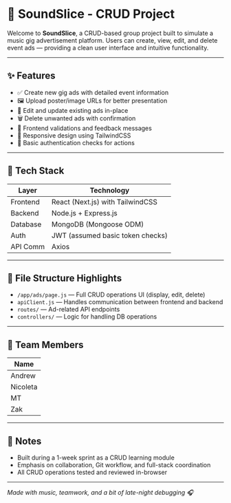 # 🎸 SoundSlice - CRUD Project

Welcome to **SoundSlice**, a CRUD-based group project built to simulate a music gig advertisement platform. Users can create, view, edit, and delete event ads — providing a clean user interface and intuitive functionality.

---

## ✨ Features

- ✅ Create new gig ads with detailed event information
- 🖼️ Upload poster/image URLs for better presentation
- 📝 Edit and update existing ads in-place
- 🗑️ Delete unwanted ads with confirmation
- 🧾 Frontend validations and feedback messages
- 🎨 Responsive design using TailwindCSS
- 🔐 Basic authentication checks for actions

---

## 🧠 Tech Stack

| Layer    | Technology                       |
| -------- | -------------------------------- |
| Frontend | React (Next.js) with TailwindCSS |
| Backend  | Node.js + Express.js             |
| Database | MongoDB (Mongoose ODM)           |
| Auth     | JWT (assumed basic token checks) |
| API Comm | Axios                            |

---

## 🧱 File Structure Highlights

- `/app/ads/page.js` — Full CRUD operations UI (display, edit, delete)
- `apiClient.js` — Handles communication between frontend and backend
- `routes/` — Ad-related API endpoints
- `controllers/` — Logic for handling DB operations

---

## 👥 Team Members

| Name  
|------------|
| Andrew  
| Nicoleta  
| MT  
| Zak

---

## 📌 Notes

- Built during a 1-week sprint as a CRUD learning module
- Emphasis on collaboration, Git workflow, and full-stack coordination
- All CRUD operations tested and reviewed in-browser

---

_Made with music, teamwork, and a bit of late-night debugging 🎧_

